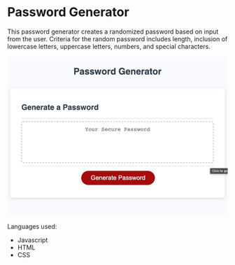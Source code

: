# Password Generator

This password generator creates a randomized password based on input from the user. Criteria for the random password includes length, inclusion of lowercase letters, uppercase letters, numbers, and special characters. 

![alt tag](password.jpg)

Languages used:
* Javascript
* HTML
* CSS
